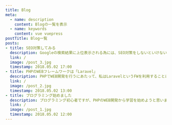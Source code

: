 ```yaml
---
title: Blog
meta:
  - name: description
    content: Blogの一覧を表示
  - name: keywords
    content: vue vuepress
postTitle: Blog一覧
posts:
- title: SEO対策してみる
  description: Googleの検索結果に上位表示される為には、SEO対策をしないといけないんだって。調べてみる。
  link: /
  image: /post_3.jpg
  timestamp: 2018.05.02 17:00
- title: PHPのWEBフレームワークは「Laravel」
  description: PHPでWEB開発を行うにあたって、私はLaravelというFWを利用することにしました。
  link: /
  image: /post_2.jpg
  timestamp: 2018.05.02 13:00
- title: プログラミング始めました
  description: プログラミング初心者ですが、PHPのWEB開発から学習を始めようと思います。
  link: /
  image: /post_1.jpg
  timestamp: 2018.05.02 12:00
---
```

